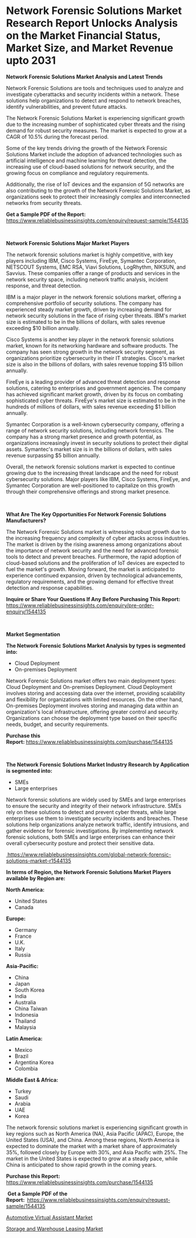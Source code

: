 <p><h1>Network Forensic Solutions Market Research Report Unlocks Analysis on the Market Financial Status, Market Size, and Market Revenue upto 2031</h1></p><p><strong>Network Forensic Solutions Market Analysis and Latest Trends</strong></p>
<p><p>Network Forensic Solutions are tools and techniques used to analyze and investigate cyberattacks and security incidents within a network. These solutions help organizations to detect and respond to network breaches, identify vulnerabilities, and prevent future attacks.</p><p>The Network Forensic Solutions Market is experiencing significant growth due to the increasing number of sophisticated cyber threats and the rising demand for robust security measures. The market is expected to grow at a CAGR of 10.5% during the forecast period.</p><p>Some of the key trends driving the growth of the Network Forensic Solutions Market include the adoption of advanced technologies such as artificial intelligence and machine learning for threat detection, the increasing use of cloud-based solutions for network security, and the growing focus on compliance and regulatory requirements.</p><p>Additionally, the rise of IoT devices and the expansion of 5G networks are also contributing to the growth of the Network Forensic Solutions Market, as organizations seek to protect their increasingly complex and interconnected networks from security threats.</p></p>
<p><strong>Get a Sample PDF of the Report:&nbsp;</strong> <a href="https://www.reliablebusinessinsights.com/enquiry/request-sample/1544135">https://www.reliablebusinessinsights.com/enquiry/request-sample/1544135</a></p>
<p>&nbsp;</p>
<p><strong>Network Forensic Solutions Major Market Players</strong></p>
<p><p>The network forensic solutions market is highly competitive, with key players including IBM, Cisco Systems, FireEye, Symantec Corporation, NETSCOUT Systems, EMC RSA, Viavi Solutions, LogRhythm, NIKSUN, and Savvius. These companies offer a range of products and services in the network security space, including network traffic analysis, incident response, and threat detection.</p><p>IBM is a major player in the network forensic solutions market, offering a comprehensive portfolio of security solutions. The company has experienced steady market growth, driven by increasing demand for network security solutions in the face of rising cyber threats. IBM's market size is estimated to be in the billions of dollars, with sales revenue exceeding $10 billion annually.</p><p>Cisco Systems is another key player in the network forensic solutions market, known for its networking hardware and software products. The company has seen strong growth in the network security segment, as organizations prioritize cybersecurity in their IT strategies. Cisco's market size is also in the billions of dollars, with sales revenue topping $15 billion annually.</p><p>FireEye is a leading provider of advanced threat detection and response solutions, catering to enterprises and government agencies. The company has achieved significant market growth, driven by its focus on combating sophisticated cyber threats. FireEye's market size is estimated to be in the hundreds of millions of dollars, with sales revenue exceeding $1 billion annually.</p><p>Symantec Corporation is a well-known cybersecurity company, offering a range of network security solutions, including network forensics. The company has a strong market presence and growth potential, as organizations increasingly invest in security solutions to protect their digital assets. Symantec's market size is in the billions of dollars, with sales revenue surpassing $5 billion annually.</p><p>Overall, the network forensic solutions market is expected to continue growing due to the increasing threat landscape and the need for robust cybersecurity solutions. Major players like IBM, Cisco Systems, FireEye, and Symantec Corporation are well-positioned to capitalize on this growth through their comprehensive offerings and strong market presence.</p></p>
<p>&nbsp;</p>
<p><strong>What Are The Key Opportunities For Network Forensic Solutions Manufacturers?</strong></p>
<p><p>The Network Forensic Solutions market is witnessing robust growth due to the increasing frequency and complexity of cyber attacks across industries. The market is driven by the rising awareness among organizations about the importance of network security and the need for advanced forensic tools to detect and prevent breaches. Furthermore, the rapid adoption of cloud-based solutions and the proliferation of IoT devices are expected to fuel the market's growth. Moving forward, the market is anticipated to experience continued expansion, driven by technological advancements, regulatory requirements, and the growing demand for effective threat detection and response capabilities.</p></p>
<p><strong>Inquire or Share Your Questions If Any Before Purchasing This Report:</strong> <a href="https://www.reliablebusinessinsights.com/enquiry/pre-order-enquiry/1544135">https://www.reliablebusinessinsights.com/enquiry/pre-order-enquiry/1544135</a></p>
<p>&nbsp;</p>
<p><strong>Market Segmentation</strong></p>
<p><strong>The Network Forensic Solutions Market Analysis by types is segmented into:</strong></p>
<p><ul><li>Cloud Deployment</li><li>On-premises Deployment</li></ul></p>
<p><p>Network Forensic Solutions market offers two main deployment types: Cloud Deployment and On-premises Deployment. Cloud Deployment involves storing and accessing data over the internet, providing scalability and flexibility for organizations with limited resources. On the other hand, On-premises Deployment involves storing and managing data within an organization's local infrastructure, offering greater control and security. Organizations can choose the deployment type based on their specific needs, budget, and security requirements.</p></p>
<p><strong>Purchase this Report:&nbsp;</strong><a href="https://www.reliablebusinessinsights.com/purchase/1544135">https://www.reliablebusinessinsights.com/purchase/1544135</a></p>
<p>&nbsp;</p>
<p><strong>The Network Forensic Solutions Market Industry Research by Application is segmented into:</strong></p>
<p><ul><li>SMEs</li><li>Large enterprises</li></ul></p>
<p><p>Network forensic solutions are widely used by SMEs and large enterprises to ensure the security and integrity of their network infrastructure. SMEs rely on these solutions to detect and prevent cyber threats, while large enterprises use them to investigate security incidents and breaches. These solutions help organizations analyze network traffic, identify intrusions, and gather evidence for forensic investigations. By implementing network forensic solutions, both SMEs and large enterprises can enhance their overall cybersecurity posture and protect their sensitive data.</p></p>
<p><a href="https://www.reliablebusinessinsights.com/global-network-forensic-solutions-market-r1544135">&nbsp;https://www.reliablebusinessinsights.com/global-network-forensic-solutions-market-r1544135</a></p>
<p><strong>In terms of Region, the Network Forensic Solutions Market Players available by Region are:</strong></p>
<p>
    <p> <strong> North America: </strong>
        <ul>
            <li>United States</li>
            <li>Canada</li>
        </ul>
        </p> 
    <p> <strong> Europe: </strong>
        <ul>
            <li>Germany</li>
            <li>France</li>
            <li>U.K.</li>
            <li>Italy</li>
            <li>Russia</li>
        </ul>
        </p> 
    <p> <strong> Asia-Pacific: </strong>
        <ul>
            <li>China</li>
            <li>Japan</li>
            <li>South Korea</li>
            <li>India</li>
            <li>Australia</li>
            <li>China Taiwan</li>
            <li>Indonesia</li>
            <li>Thailand</li>
            <li>Malaysia</li>
        </ul>
        </p> 
    <p> <strong> Latin America: </strong>
        <ul>
            <li>Mexico</li>
            <li>Brazil</li>
            <li>Argentina Korea</li>
            <li>Colombia</li>
        </ul>
        </p> 
    <p> <strong> Middle East & Africa: </strong>
        <ul>
            <li>Turkey</li>
            <li>Saudi</li>
            <li>Arabia</li>
            <li>UAE</li>
            <li>Korea</li>
        </ul>
    </p>
    </p>
<p><p>The network forensic solutions market is experiencing significant growth in key regions such as North America (NA), Asia Pacific (APAC), Europe, the United States (USA), and China. Among these regions, North America is expected to dominate the market with a market share of approximately 35%, followed closely by Europe with 30%, and Asia Pacific with 25%. The market in the United States is expected to grow at a steady pace, while China is anticipated to show rapid growth in the coming years.</p></p>
<p><strong>Purchase this Report: </strong><a href="https://www.reliablebusinessinsights.com/purchase/1544135">https://www.reliablebusinessinsights.com/purchase/1544135</a></p>
<p>&nbsp;<strong>Get a Sample PDF of the Report:&nbsp;&nbsp;</strong><a href="https://www.reliablebusinessinsights.com/enquiry/request-sample/1544135">https://www.reliablebusinessinsights.com/enquiry/request-sample/1544135</a></p>
<p><strong></strong></p>
<p><p><a href="https://github.com/amapolalg/Market-Research-Report-List-1/blob/main/automotive-virtual-assistant-market.md">Automotive Virtual Assistant Market</a></p><p><a href="https://github.com/kumertitash/Market-Research-Report-List-1/blob/main/storage-and-warehouse-leasing-market.md">Storage and Warehouse Leasing Market</a></p></p>